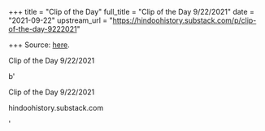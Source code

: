 +++
title = "Clip of the Day"
full_title = "Clip of the Day 9/22/2021"
date = "2021-09-22"
upstream_url = "https://hindoohistory.substack.com/p/clip-of-the-day-9222021"

+++
Source: [here](https://hindoohistory.substack.com/p/clip-of-the-day-9222021).

Clip of the Day 9/22/2021

b'

Clip of the Day 9/22/2021

hindoohistory.substack.com

'
